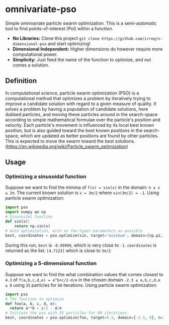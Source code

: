 # omnivariate-pso

Simple omnivariate particle swarm optimization.
This is a semi-automatic tool to find
points-of-interest (PoI) within a function.

* **No Libraries:** Clone this project `git clone https://github.com/irreq/n-dimensional-pso` and start optimizing!
* **Dimensional Independent:** Higher dimensions do however require more computational power.
* **Simplicity:** Just feed the name of the function to optimize, and out comes a solution.

## Definition

In computational science, particle swarm optimization (PSO) is a computational method that optimizes a problem by iteratively trying to improve a candidate solution with regard to a given measure of quality. It solves a problem by having a population of candidate solutions, here dubbed particles, and moving these particles around in the search-space according to simple mathematical formulae over the particle's position and velocity. Each particle's movement is influenced by its local best known position, but is also guided toward the best known positions in the search-space, which are updated as better positions are found by other particles. This is expected to move the swarm toward the best solutions. (https://en.wikipedia.org/wiki/Particle_swarm_optimization)

## Usage

### Optimizing a sinusoidal function

Suppose we want to find the minima of `f(x) = sin(x)` in the domain: `π ≤ x ≤ 2π`.
The current known solution is `x = 3π/2` where `sin(3π/2) = -1`.
Using particle swarm optimization:

```python
import pso
import numpy as np
# Sinusoidal function
def sin(x):
    return np.sin(x)
# Auto optimization, with as few hyper-parameters as possible
best, coordinates = pso.optimize(sin, target='minimum', domain=[np.pi, 2*np.pi])
```

During this run, `best` is `-0.99999`, which is very close to `-1`.
`coordinates` is returned as the list: `[4.7123]` which is close to `3π/2`


### Optimizing a 5-dimensional function

Suppose we want to find the what combination values that comes closest to `4.3` of `f(a,b,c,d,e) = a^b+c/2-d/e` in the chosen domain `-2.3 ≤ a,b,c,d,e ≤ 8` using `35` particles for `80` iterations.
Using particle swarm optimization:

```python
import pso
# The function to optimize
def foo(a, b, c, d, e):
  return a**b + c/2 - d/e
# Initiate the pso with 35 particles for 80 iterations
best, coordinates = pso.optimize(foo, target=4.3, domain=[-2.3, 8], n=35, iters=80)
```
